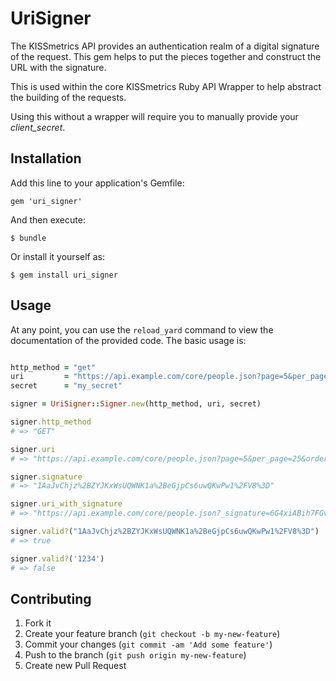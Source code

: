 # UriSigner

The KISSmetrics API provides an authentication realm of a digital
signature of the request. This gem helps to put the pieces together and
construct the URL with the signature.

This is used within the core KISSmetrics Ruby API Wrapper to help
abstract the building of the requests. 

Using this without a wrapper will require you to manually provide your
*client_secret*. 

## Installation

Add this line to your application's Gemfile:

    gem 'uri_signer'

And then execute:

    $ bundle

Or install it yourself as:

    $ gem install uri_signer

## Usage

At any point, you can use the `reload_yard` command to view the
documentation of the provided code. The basic usage is:

```ruby

http_method = "get"
uri         = "https://api.example.com/core/people.json?page=5&per_page=25&order=name:desc&select=id,name"
secret      = "my_secret"

signer = UriSigner::Signer.new(http_method, uri, secret)

signer.http_method
# => "GET"

signer.uri
# => "https://api.example.com/core/people.json?page=5&per_page=25&order=name:desc&select=id,name"

signer.signature
# => "1AaJvChjz%2BZYJKxWsUQWNK1a%2BeGjpCs6uwQKwPw1%2FV8%3D"

signer.uri_with_signature
# => "https://api.example.com/core/people.json?_signature=6G4xiABih7FGvjwB1JsYXoeETtBCOdshIu93X1hltzk%3D"

signer.valid?("1AaJvChjz%2BZYJKxWsUQWNK1a%2BeGjpCs6uwQKwPw1%2FV8%3D")
# => true

signer.valid?('1234')
# => false
```

## Contributing

1. Fork it
2. Create your feature branch (`git checkout -b my-new-feature`)
3. Commit your changes (`git commit -am 'Add some feature'`)
4. Push to the branch (`git push origin my-new-feature`)
5. Create new Pull Request
